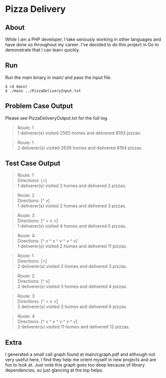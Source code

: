 # Pizza Delivery

## About

While I am a PHP developer, I take seriously working in other languages and have done so throughout my career. I've decided to do this project in Go to demonstrate that I can learn quickly.

## Run

Run the main binary in main/ and pass the input file.

```
$ cd main/
$ ./main ../PizzaDeliveryInput.txt
```

## Problem Case Output

Please see PizzaDeliveryOutput.txt for the full log.

>Route: 1  
>1 deliverer(s) visited 2565 homes and delivered 8193 pizzas.  

>Route: 1    
>2 deliverer(s) visited 2639 homes and delivered 8194 pizzas.  

## Test Case Output

>Route: 1    
>Directions: [>]  
>1 deliverer(s) visited 2 homes and delivered 2 pizzas.  

>Route: 2  
>Directions: [^ v]  
>1 deliverer(s) visited 2 homes and delivered 3 pizzas.  

>Route: 3  
>Directions: [^ > v <]  
>1 deliverer(s) visited 4 homes and delivered 5 pizzas.  

>Route: 4  
>Directions: [^ v ^ v ^ v ^ v ^ v]  
>1 deliverer(s) visited 2 homes and delivered 11 pizzas.  

>Route: 1  
>Directions: [>]  
>2 deliverer(s) visited 2 homes and delivered 3 pizzas.  

>Route: 2  
>Directions: [^ v]  
>2 deliverer(s) visited 3 homes and delivered 4 pizzas.  

>Route: 3  
>Directions: [^ > v <]  
>2 deliverer(s) visited 3 homes and delivered 6 pizzas.  

>Route: 4  
>Directions: [^ v ^ v ^ v ^ v ^ v]  
>2 deliverer(s) visited 11 homes and delivered 12 pizzas.  

## Extra

I generated a small call graph found at main/cgraph.pdf and although not very useful here, I find they help me orient myself in new projects and are fun to look at. Just note this graph goes too deep because of library dependencies, so just glancing at the top helps. 
